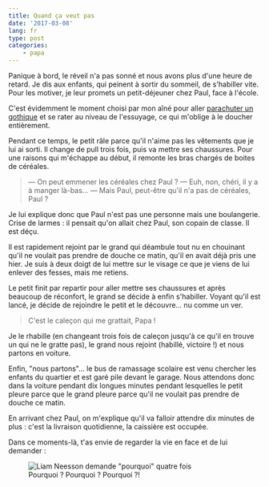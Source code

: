 ```yaml
---
title: Quand ça veut pas
date: '2017-03-08'
lang: fr
type: post
categories:
    - papa
---
```


Panique à bord, le réveil n'a pas sonné et nous avons plus d'une heure de retard. Je dis aux enfants, qui peinent à sortir du sommeil, de s'habiller vite. Pour les motiver, je leur promets un petit-déjeuner chez Paul, face à l'école.

<!-- more -->

C'est évidemment le moment choisi par mon aîné pour aller [parachuter un gothique](https://www.youtube.com/watch?v=bJlDB_DCIb0 "Publicité Hépar : &quot;Les expressions&quot;") et se rater au niveau de l'essuyage, ce qui m'oblige à le doucher entièrement. 

Pendant ce temps, le petit râle parce qu'il n'aime pas les vêtements que je lui ai sorti. Il change de pull trois fois, puis va mettre ses chaussures. Pour une raisons qui m'échappe au début, il remonte les bras chargés de boites de céréales.

> — On peut emmener les céréales chez Paul ?
> — Euh, non, chéri, il y a à manger là-bas…
> — Mais Paul, peut-être qu'il n'a pas de céréales, Paul ?

Je lui explique donc que Paul n'est pas une personne mais une boulangerie. Crise de larmes : il pensait qu'on allait chez Paul, son copain de classe. Il est déçu.

Il est rapidement rejoint par le grand qui déambule tout nu en chouinant qu'il ne voulait pas prendre de douche ce matin, qu'il en avait déjà pris une hier. Je suis à deux doigt de lui mettre sur le visage ce que je viens de lui enlever des fesses, mais me retiens.

Le petit finit par repartir pour aller mettre ses chaussures et après beaucoup de réconfort, le grand se décide à enfin s'habiller. Voyant qu'il est lancé, je décide de rejoindre le petit et le découvre… nu comme un ver.

> C'est le caleçon qui me grattait, Papa !

Je le rhabille (en changeant trois fois de caleçon jusqu'à ce qu'il en trouve un qui ne le gratte pas), le grand nous rejoint (habillé, victoire !) et nous partons en voiture. 

Enfin, "nous partons"… le bus de ramassage scolaire est venu chercher les enfants du quartier et est garé pile devant le garage. Nous attendons donc dans la voiture pendant dix longues minutes pendant lesquelles le petit pleure parce que le grand pleure parce qu'il ne voulait pas prendre de douche ce matin.

En arrivant chez Paul, on m'explique qu'il va falloir attendre dix minutes de plus : c'est la livraison quotidienne, la caissière est occupée.

Dans ce moments-là, t'as envie de regarder la vie en face et de lui demander :

<figure>
  <img src="{{ page.url }}why.gif" alt="Liam Neesson demande &quot;pourquoi&quot; quatre fois"/>
  <figcaption>Pourquoi ? Pourquoi ? Pourquoi ?!</figcaption>
</figure>